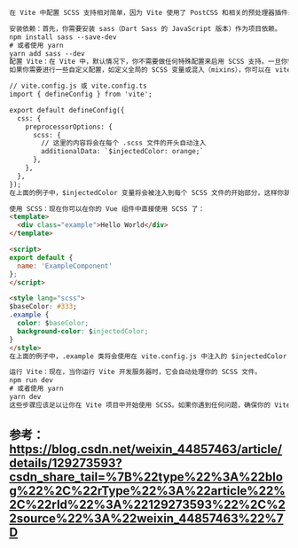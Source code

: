```html
在 Vite 中配置 SCSS 支持相对简单，因为 Vite 使用了 PostCSS 和相关的预处理器插件来处理样式文件。下面是如何在 Vite 项目中配置 SCSS 支持的步骤：

安装依赖：首先，你需要安装 sass（Dart Sass 的 JavaScript 版本）作为项目依赖。
npm install sass --save-dev
# 或者使用 yarn
yarn add sass --dev
配置 Vite：在 Vite 中，默认情况下，你不需要做任何特殊配置来启用 SCSS 支持。一旦你安装了 sass 依赖，Vite 就能够处理 .scss 或 .sass 文件了。
如果你需要进行一些自定义配置，如定义全局的 SCSS 变量或混入（mixins），你可以在 vite.config.js（或 vite.config.ts）文件中这样做：

// vite.config.js 或 vite.config.ts
import { defineConfig } from 'vite';

export default defineConfig({
  css: {
    preprocessorOptions: {
      scss: {
        // 这里的内容将会在每个 .scss 文件的开头自动注入
        additionalData: `$injectedColor: orange;`
      },
    },
  },
});
在上面的例子中，$injectedColor 变量将会被注入到每个 SCSS 文件的开始部分，这样你就可以在项目的任何 SCSS 文件中使用它而不需要重复定义。

使用 SCSS：现在你可以在你的 Vue 组件中直接使用 SCSS 了：
<template>
  <div class="example">Hello World</div>
</template>

<script>
export default {
  name: 'ExampleComponent'
};
</script>

<style lang="scss">
$baseColor: #333;
.example {
  color: $baseColor;
  background-color: $injectedColor;
}
</style>
在上面的例子中，.example 类将会使用在 vite.config.js 中注入的 $injectedColor 变量，以及在组件的 <style> 标签中定义的 $baseColor 变量。

运行 Vite：现在，当你运行 Vite 开发服务器时，它会自动处理你的 SCSS 文件。
npm run dev
# 或者使用 yarn
yarn dev
这些步骤应该足以让你在 Vite 项目中开始使用 SCSS。如果你遇到任何问题，确保你的 Vite 和依赖都更新到了最新版本，并且检查 Vite 的文档中关于 CSS 预处理器的部分。
```


## 参考：https://blog.csdn.net/weixin_44857463/article/details/129273593?csdn_share_tail=%7B%22type%22%3A%22blog%22%2C%22rType%22%3A%22article%22%2C%22rId%22%3A%22129273593%22%2C%22source%22%3A%22weixin_44857463%22%7D